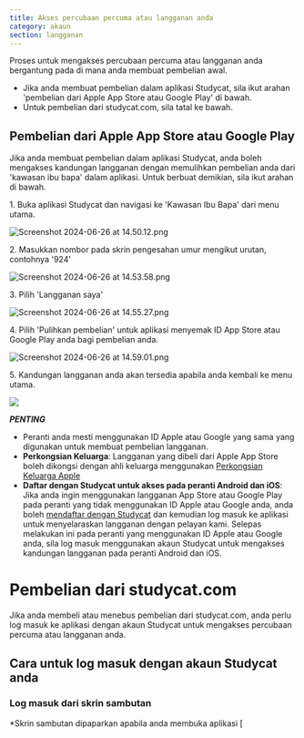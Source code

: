 ```yaml
---
title: Akses percubaan percuma atau langganan anda
category: akaun
section: langganan
---
```

Proses untuk mengakses percubaan percuma atau langganan anda bergantung pada di mana anda membuat pembelian awal.


* Jika anda membuat pembelian dalam aplikasi Studycat, sila ikut arahan 'pembelian dari Apple App Store atau Google Play' di bawah.
* Untuk pembelian dari studycat.com, sila tatal ke bawah.


## Pembelian dari Apple App Store atau Google Play


Jika anda membuat pembelian dalam aplikasi Studycat, anda boleh mengakses kandungan langganan dengan memulihkan pembelian anda dari 'kawasan ibu bapa' dalam aplikasi. Untuk berbuat demikian, sila ikut arahan di bawah.


1\. Buka aplikasi Studycat dan navigasi ke 'Kawasan Ibu Bapa' dari menu utama.


![Screenshot 2024-06-26 at 14.50.12.png](https://help.studycat.com/hc/article_attachments/34287519400729)


2\. Masukkan nombor pada skrin pengesahan umur mengikut urutan, contohnya '924'


![Screenshot 2024-06-26 at 14.53.58.png](https://help.studycat.com/hc/article_attachments/34287555450393)


3\. Pilih 'Langganan saya'


![Screenshot 2024-06-26 at 14.55.27.png](https://help.studycat.com/hc/article_attachments/34287519414041)


4\. Pilih 'Pulihkan pembelian' untuk aplikasi menyemak ID App Store atau Google Play anda bagi pembelian anda.


![Screenshot 2024-06-26 at 14.59.01.png](https://help.studycat.com/hc/article_attachments/34287519421465)


5\. Kandungan langganan anda akan tersedia apabila anda kembali ke menu utama.


![](https://help.studycat.com/hc/article_attachments/4411933457561)


***PENTING***


* Peranti anda mesti menggunakan ID Apple atau Google yang sama yang digunakan untuk membuat pembelian langganan.
* **Perkongsian Keluarga**: Langganan yang dibeli dari Apple App Store boleh dikongsi dengan ahli keluarga menggunakan [Perkongsian Keluarga Apple](https://www.apple.com/family-sharing/)
* **Daftar dengan Studycat untuk akses pada peranti Android dan iOS**: Jika anda ingin menggunakan langganan App Store atau Google Play pada peranti yang tidak menggunakan ID Apple atau Google anda, anda boleh [mendaftar dengan Studycat](https://studycat.com) dan kemudian log masuk ke aplikasi untuk menyelaraskan langganan dengan pelayan kami. Selepas melakukan ini pada peranti yang menggunakan ID Apple atau Google anda, sila log masuk menggunakan akaun Studycat untuk mengakses kandungan langganan pada peranti Android dan iOS.


# Pembelian dari studycat.com


Jika anda membeli atau menebus pembelian dari studycat.com, anda perlu log masuk ke aplikasi dengan akaun Studycat untuk mengakses percubaan percuma atau langganan anda.


## Cara untuk log masuk dengan akaun Studycat anda


### Log masuk dari skrin sambutan


*Skrin sambutan dipaparkan apabila anda membuka aplikasi [